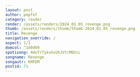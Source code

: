 ```yaml
---
layout: post
author: pepfof
category: render
render: /assets/renders/2024_01_05_revenge.png
thumb: /assets/renders/thumb/thumb-2024_01_05_revenge.png
title: Revenge
navigation_override: /
aspect: 1/1
domcol: ^1d0d09
spotisong: 4UoTrTykvGsUhJVtrMQVcL
songname: Revenge
songautr: KMFDM
postid: 71
---
```


<!--USER BEGIN 1-->

<!--USER END 1-->

<!--more-->
<!--USER BEGIN 2-->

<!--USER END 2-->

